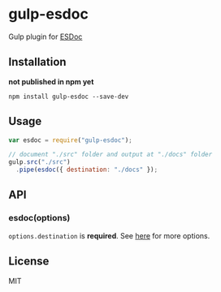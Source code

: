 # gulp-esdoc
Gulp plugin for [ESDoc](https://esdoc.org/)

## Installation

**not published in npm yet**

```
npm install gulp-esdoc --save-dev
```

## Usage

```JavaScript
var esdoc = require("gulp-esdoc");

// document "./src" folder and output at "./docs" folder
gulp.src("./src")
  .pipe(esdoc({ destination: "./docs" });
```

## API

### esdoc(options)

`options.destination` is **required**.
See [here](https://esdoc.org/config.html) for more options.

## License
MIT
